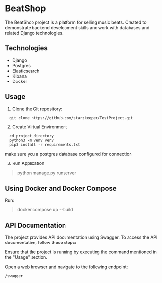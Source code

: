 # BeatShop
The BeatShop project is a platform for selling music beats. Created to demonstrate backend development skills and work with databases and related Django technologies.

## Technologies
- Django
- Postgres
- Elasticsearch
- Kibana
- Docker

## Usage

1. Clone the Git repository:

```shell
  git clone https://github.com/starzkeeper/TestProject.git

```
2. Create Virtual Environment
```shell
  cd project_directory
  python3 -m venv venv 
  pip3 install -r requirements.txt
```

make sure you a postgres database configured for connection

3. Run Application
> python manage.py runserver 

## Using Docker and Docker Compose 

Run:
> docker compose up --build

## API Documentation 

The project provides API documentation using Swagger. To access the API documentation, follow these steps:

Ensure that the project is running by executing the command mentioned in the "Usage" section.

Open a web browser and navigate to the following endpoint:

```bash
/swagger
```
